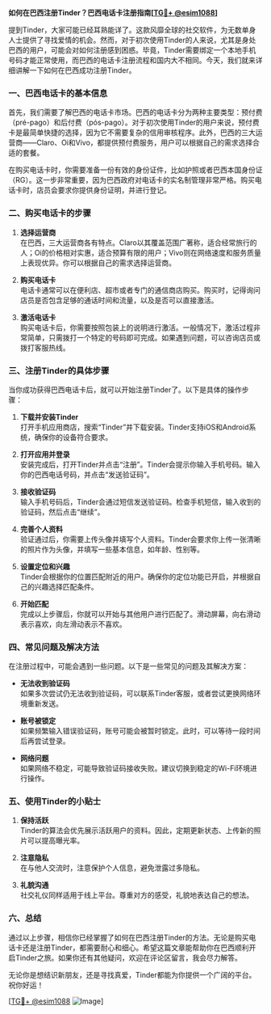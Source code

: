**如何在巴西注册Tinder？巴西电话卡注册指南[[TG💪+ @esim1088](https://t.me/s/esim1088)]**

提到Tinder，大家可能已经耳熟能详了。这款风靡全球的社交软件，为无数单身人士提供了寻找爱情的机会。然而，对于初次使用Tinder的人来说，尤其是身处巴西的用户，可能会对如何注册感到困惑。毕竟，Tinder需要绑定一个本地手机号码才能正常使用，而巴西的电话卡注册流程和国内大不相同。今天，我们就来详细讲解一下如何在巴西成功注册Tinder。

### 一、巴西电话卡的基本信息

首先，我们需要了解巴西的电话卡市场。巴西的电话卡分为两种主要类型：预付费（pré-pago）和后付费（pós-pago）。对于初次使用Tinder的用户来说，预付费卡是最简单快捷的选择，因为它不需要复杂的信用审核程序。此外，巴西的三大运营商——Claro、Oi和Vivo，都提供预付费服务，用户可以根据自己的需求选择合适的套餐。

在购买电话卡时，你需要准备一份有效的身份证件，比如护照或者巴西本国身份证（RG）。这一步非常重要，因为巴西政府对电话卡的实名制管理非常严格。购买电话卡时，店员会要求你提供身份证明，并进行登记。

### 二、购买电话卡的步骤

1. **选择运营商**  
   在巴西，三大运营商各有特点。Claro以其覆盖范围广著称，适合经常旅行的人；Oi的价格相对实惠，适合预算有限的用户；Vivo则在网络速度和服务质量上表现优异。你可以根据自己的需求选择运营商。

2. **购买电话卡**  
   电话卡通常可以在便利店、超市或者专门的通信商店购买。购买时，记得询问店员是否包含足够的通话时间和流量，以及是否可以直接激活。

3. **激活电话卡**  
   购买电话卡后，你需要按照包装上的说明进行激活。一般情况下，激活过程非常简单，只需拨打一个特定的号码即可完成。如果遇到问题，可以咨询店员或拨打客服热线。

### 三、注册Tinder的具体步骤

当你成功获得巴西电话卡后，就可以开始注册Tinder了。以下是具体的操作步骤：

1. **下载并安装Tinder**  
   打开手机应用商店，搜索“Tinder”并下载安装。Tinder支持iOS和Android系统，确保你的设备符合要求。

2. **打开应用并登录**  
   安装完成后，打开Tinder并点击“注册”。Tinder会提示你输入手机号码。输入你的巴西电话号码，并点击“发送验证码”。

3. **接收验证码**  
   输入手机号码后，Tinder会通过短信发送验证码。检查手机短信，输入收到的验证码，然后点击“继续”。

4. **完善个人资料**  
   验证通过后，你需要上传头像并填写个人资料。Tinder会要求你上传一张清晰的照片作为头像，并填写一些基本信息，如年龄、性别等。

5. **设置定位和兴趣**  
   Tinder会根据你的位置匹配附近的用户。确保你的定位功能已开启，并根据自己的兴趣选择匹配条件。

6. **开始匹配**  
   完成以上步骤后，你就可以开始与其他用户进行匹配了。滑动屏幕，向右滑动表示喜欢，向左滑动表示不喜欢。

### 四、常见问题及解决方法

在注册过程中，可能会遇到一些问题。以下是一些常见的问题及其解决方案：

- **无法收到验证码**  
  如果多次尝试仍无法收到验证码，可以联系Tinder客服，或者尝试更换网络环境重新发送。

- **账号被锁定**  
  如果频繁输入错误验证码，账号可能会被暂时锁定。此时，可以等待一段时间后再尝试登录。

- **网络问题**  
  如果网络不稳定，可能导致验证码接收失败。建议切换到稳定的Wi-Fi环境进行操作。

### 五、使用Tinder的小贴士

1. **保持活跃**  
   Tinder的算法会优先展示活跃用户的资料。因此，定期更新状态、上传新的照片可以提高曝光率。

2. **注意隐私**  
   在与他人交流时，注意保护个人信息，避免泄露过多隐私。

3. **礼貌沟通**  
   社交礼仪同样适用于线上平台。尊重对方的感受，礼貌地表达自己的想法。

### 六、总结

通过以上步骤，相信你已经掌握了如何在巴西注册Tinder的方法。无论是购买电话卡还是注册Tinder，都需要耐心和细心。希望这篇文章能帮助你在巴西顺利开启Tinder之旅。如果你还有其他疑问，欢迎在评论区留言，我会尽力解答。

无论你是想结识新朋友，还是寻找真爱，Tinder都能为你提供一个广阔的平台。祝你好运！  

[[TG💪+ @esim1088](https://t.me/s/esim1088) ![Image](https://i.postimg.cc/4NQfJmqS/Snipaste-2025-05-13-00-14-12.png)]